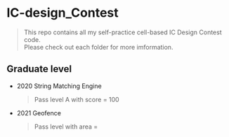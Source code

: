 # IC-design_Contest
> This repo contains all my self-practice cell-based IC Design Contest code.  
> Please check out each folder for more imformation.
## Graduate level 
- 2020 String Matching Engine
  > Pass level A with score = 100  
- 2021 Geofence  
  > Pass level   with area =
